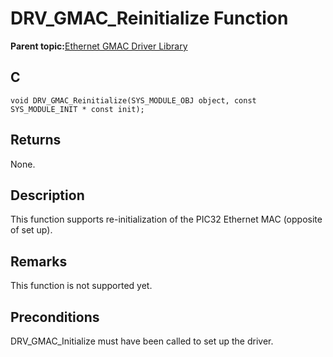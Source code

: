 # DRV\_GMAC\_Reinitialize Function

**Parent topic:**[Ethernet GMAC Driver Library](GUID-A24BDAD2-C63E-40B1-894D-1DC3CC6CB66A.md)

## C

```
void DRV_GMAC_Reinitialize(SYS_MODULE_OBJ object, const SYS_MODULE_INIT * const init); 
```

## Returns

None.

## Description

This function supports re-initialization of the PIC32 Ethernet MAC \(opposite of set up\).

## Remarks

This function is not supported yet.

## Preconditions

DRV\_GMAC\_Initialize must have been called to set up the driver.

